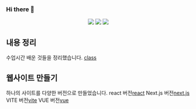 ### Hi there 👋

<div align=center>
  <img src="https://img.shields.io/badge/javascript-F7DF1E?style=flat-square&logo=javascript&logoColor=white"/>
  <img src="https://img.shields.io/badge/html5-E34F26?style=flat-square&logo=html5&logoColor=white"/>
  <img src="https://img.shields.io/badge/mysql-4479A1?style=for-the-badge&logo=mysql&logoColor=white"/>
</div>

## 내용 정리
수업시간 배운 것들을 정리했습니다. [class](https://github.com/chfhr22/webs2024)

## 웹사이트 만들기
하나의 사이트를 다양한 버전으로 만들었습니다.
react 버전[react](https://github.com/chfhr22/react-project)
Next.js 버전[next.js](https://github.com/chfhr22/next-project)
VITE 버전[vite](https://github.com/chfhr22/vite-project2023)
VUE 버전[vue](https://github.com/chfhr22/vue-project)


